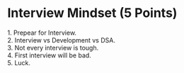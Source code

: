 # Interview Mindset (5 Points)

<summary>1. Prepear for Interview.
</summary>

<summary>2. Interview vs Development vs DSA.
</summary>

<summary>3. Not every interview is tough.
</summary>

<summary>4. First interview will be bad.
</summary>

<summary>5. Luck.
</summary>
